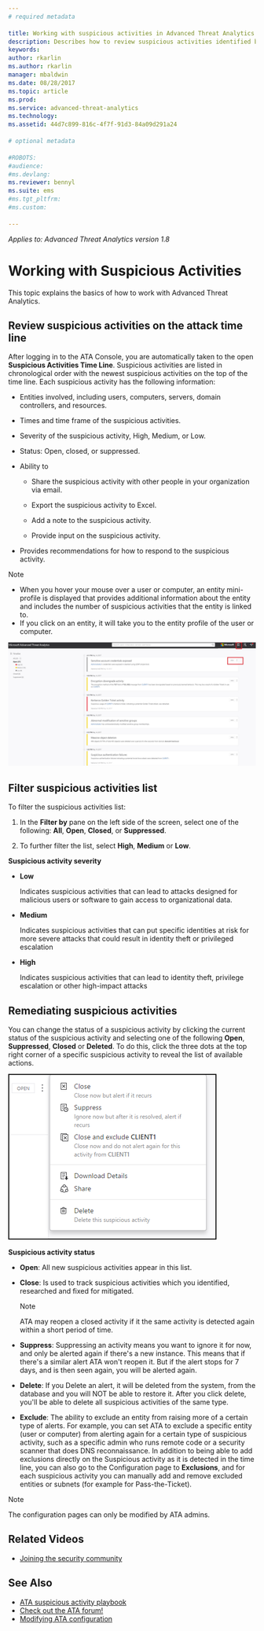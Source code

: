 ```yaml
---
# required metadata

title: Working with suspicious activities in Advanced Threat Analytics | Microsoft Docs
description: Describes how to review suspicious activities identified by ATA
keywords:
author: rkarlin
ms.author: rkarlin
manager: mbaldwin
ms.date: 08/28/2017
ms.topic: article
ms.prod:
ms.service: advanced-threat-analytics
ms.technology:
ms.assetid: 44d7c899-816c-4f7f-91d3-84a09d291a24

# optional metadata

#ROBOTS:
#audience:
#ms.devlang:
ms.reviewer: bennyl
ms.suite: ems
#ms.tgt_pltfrm:
#ms.custom:

---
```


*Applies to: Advanced Threat Analytics version 1.8*



# Working with Suspicious Activities
This topic explains the basics of how to work with Advanced Threat Analytics.

## Review suspicious activities on the attack time line
After logging in to the ATA Console, you are automatically taken to the open **Suspicious Activities Time Line**. Suspicious activities are listed in chronological order with the newest suspicious activities on the top of the time line.
Each suspicious activity has the following information:

-   Entities involved, including users, computers, servers, domain controllers, and resources.

-   Times and time frame of the suspicious activities.

-   Severity of the suspicious activity, High, Medium, or Low.

-   Status: Open, closed, or suppressed.

-   Ability to

    -   Share the suspicious activity with other people in your organization via email.

    -   Export the suspicious activity to Excel.

    -   Add a note to the suspicious activity.

    -   Provide input on the suspicious activity.

-   Provides recommendations for how to respond to the suspicious activity.

> [!NOTE]
> -   When you hover your mouse over a user or computer, an entity mini-profile is displayed that provides additional information about the entity and includes the number of suspicious activities that the entity is linked to.
> -   If you click on an entity, it will take you to the entity profile of the user or computer.

![ATA suspicious activities timeline image](media/ATA-Suspicious-Activity-Timeline.JPG)

## Filter suspicious activities list
To filter the suspicious activities list:

1.  In the **Filter by** pane on the left side of the screen, select one of the following: **All**, **Open**, **Closed**, or **Suppressed**.

2.  To further filter the list, select **High**, **Medium** or **Low**.

**Suspicious activity severity**

-   **Low**

    Indicates suspicious activities that can lead to attacks designed for malicious users or software to gain access to organizational data.

-   **Medium**

    Indicates suspicious activities that can put specific identities at risk for more severe attacks that could result in identity theft or privileged escalation

-   **High**

    Indicates suspicious activities that can lead to identity theft, privilege escalation or other high-impact attacks




## Remediating suspicious activities
You can change the status of a suspicious activity by clicking the current status of the suspicious activity and selecting one of the following **Open**, **Suppressed**, **Closed** or **Deleted**.
To do this, click the three dots at the top right corner of a specific suspicious activity to reveal the list of available actions.

![ATA Actions for suspicious activities](./media/sa-actions.png)

**Suspicious activity status**

-   **Open**: All new suspicious activities appear in this list.

-   **Close**: Is used to track suspicious activities which you identified, researched and fixed for mitigated.

    > [!NOTE]
    > ATA may reopen a closed activity if it the same activity is detected again within a short period of time.

-   **Suppress**: Suppressing an activity means you want to ignore it for now, and only be alerted again if there's a new instance. This means that if there's a similar alert ATA won't reopen it. But if the alert stops for 7 days, and is then seen again, you will be alerted again.

- **Delete**: If you Delete an alert, it will be deleted from the system, from the database and you will NOT be able to restore it. After you click delete, you'll be able to delete all suspicious activities of the same type.

- **Exclude**: The ability to exclude an entity from raising more of a certain type of alerts. For example, you can set ATA to exclude a specific entity (user or computer) from alerting again for a certain type of suspicious activity, such as a specific admin who runs remote code or a security scanner that does DNS reconnaissance. In addition to being able to add exclusions directly on the Suspicious activity as it is detected in the time line, you can also go to the Configuration page to **Exclusions**, and for each suspicious activity you can manually add and remove excluded entities or subnets (for example for Pass-the-Ticket). 
> [!NOTE]
> The configuration pages can only be modified by ATA admins.


## Related Videos
- [Joining the security community](https://channel9.msdn.com/Shows/Microsoft-Security/Join-the-Security-Community)


## See Also
- [ATA suspicious activity playbook](http://aka.ms/ataplaybook)
- [Check out the ATA forum!](https://social.technet.microsoft.com/Forums/security/home?forum=mata)
- [Modifying ATA configuration](modifying-ata-center-configuration.md)
